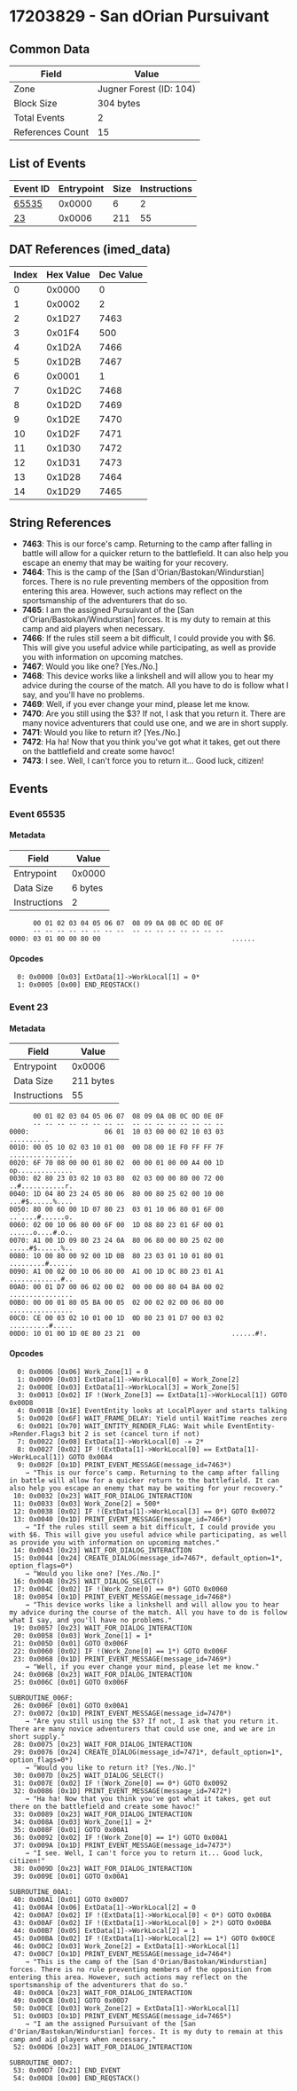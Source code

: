 # 17203829 - San dOrian Pursuivant

## Common Data

| Field            | Value                   |
|------------------|-------------------------|
| Zone             | Jugner Forest (ID: 104) |
| Block Size       | 304 bytes               |
| Total Events     | 2                       |
| References Count | 15                      |

## List of Events

| Event ID              | Entrypoint   |   Size |   Instructions |
|-----------------------|--------------|--------|----------------|
| [65535](#event-65535) | 0x0000       |      6 |              2 |
| [23](#event-23)       | 0x0006       |    211 |             55 |

## DAT References (imed_data)

|   Index | Hex Value   |   Dec Value |
|---------|-------------|-------------|
|       0 | 0x0000      |           0 |
|       1 | 0x0002      |           2 |
|       2 | 0x1D27      |        7463 |
|       3 | 0x01F4      |         500 |
|       4 | 0x1D2A      |        7466 |
|       5 | 0x1D2B      |        7467 |
|       6 | 0x0001      |           1 |
|       7 | 0x1D2C      |        7468 |
|       8 | 0x1D2D      |        7469 |
|       9 | 0x1D2E      |        7470 |
|      10 | 0x1D2F      |        7471 |
|      11 | 0x1D30      |        7472 |
|      12 | 0x1D31      |        7473 |
|      13 | 0x1D28      |        7464 |
|      14 | 0x1D29      |        7465 |

## String References

- **7463**: This is our force's camp. Returning to the camp after falling in battle will allow for a quicker return to the battlefield. It can also help you escape an enemy that may be waiting for your recovery.
- **7464**: This is the camp of the [San d'Orian/Bastokan/Windurstian] forces. There is no rule preventing members of the opposition from entering this area. However, such actions may reflect on the sportsmanship of the adventurers that do so.
- **7465**: I am the assigned Pursuivant of the [San d'Orian/Bastokan/Windurstian] forces. It is my duty to remain at this camp and aid players when necessary.
- **7466**: If the rules still seem a bit difficult, I could provide you with $6. This will give you useful advice while participating, as well as provide you with information on upcoming matches.
- **7467**: Would you like one? [Yes./No.]
- **7468**: This device works like a linkshell and will allow you to hear my advice during the course of the match. All you have to do is follow what I say, and you'll have no problems.
- **7469**: Well, if you ever change your mind, please let me know.
- **7470**: Are you still using the $3? If not, I ask that you return it. There are many novice adventurers that could use one, and we are in short supply.
- **7471**: Would you like to return it? [Yes./No.]
- **7472**: Ha ha! Now that you think you've got what it takes, get out there on the battlefield and create some havoc!
- **7473**: I see. Well, I can't force you to return it... Good luck, citizen!

## Events

### Event 65535

#### Metadata

| Field        | Value   |
|--------------|---------|
| Entrypoint   | 0x0000  |
| Data Size    | 6 bytes |
| Instructions | 2       |

```
      00 01 02 03 04 05 06 07  08 09 0A 0B 0C 0D 0E 0F
      -- -- -- -- -- -- -- --  -- -- -- -- -- -- -- --
0000: 03 01 00 00 80 00                                 ......          
```

#### Opcodes

```
  0: 0x0000 [0x03] ExtData[1]->WorkLocal[1] = 0*
  1: 0x0005 [0x00] END_REQSTACK()
```

### Event 23

#### Metadata

| Field        | Value     |
|--------------|-----------|
| Entrypoint   | 0x0006    |
| Data Size    | 211 bytes |
| Instructions | 55        |

```
      00 01 02 03 04 05 06 07  08 09 0A 0B 0C 0D 0E 0F
      -- -- -- -- -- -- -- --  -- -- -- -- -- -- -- --
0000:                   06 01  10 03 00 00 02 10 03 03        ..........
0010: 00 05 10 02 03 10 01 00  00 D8 00 1E F0 FF FF 7F  ................
0020: 6F 70 08 00 00 01 80 02  00 00 01 00 00 A4 00 1D  op..............
0030: 02 80 23 03 02 10 03 80  02 03 00 00 80 00 72 00  ..#...........r.
0040: 1D 04 80 23 24 05 80 06  80 00 80 25 02 00 10 00  ...#$......%....
0050: 80 00 60 00 1D 07 80 23  03 01 10 06 80 01 6F 00  ..`....#......o.
0060: 02 00 10 06 80 00 6F 00  1D 08 80 23 01 6F 00 01  ......o....#.o..
0070: A1 00 1D 09 80 23 24 0A  80 06 80 00 80 25 02 00  .....#$......%..
0080: 10 00 80 00 92 00 1D 0B  80 23 03 01 10 01 80 01  .........#......
0090: A1 00 02 00 10 06 80 00  A1 00 1D 0C 80 23 01 A1  .............#..
00A0: 00 01 D7 00 06 02 00 02  00 00 00 80 04 BA 00 02  ................
00B0: 00 00 01 80 05 BA 00 05  02 00 02 02 00 06 80 00  ................
00C0: CE 00 03 02 10 01 00 1D  0D 80 23 01 D7 00 03 02  ..........#.....
00D0: 10 01 00 1D 0E 80 23 21  00                       ......#!.       
```

#### Opcodes

```
  0: 0x0006 [0x06] Work_Zone[1] = 0
  1: 0x0009 [0x03] ExtData[1]->WorkLocal[0] = Work_Zone[2]
  2: 0x000E [0x03] ExtData[1]->WorkLocal[3] = Work_Zone[5]
  3: 0x0013 [0x02] IF !(Work_Zone[3] == ExtData[1]->WorkLocal[1]) GOTO 0x00D8
  4: 0x001B [0x1E] EventEntity looks at LocalPlayer and starts talking
  5: 0x0020 [0x6F] WAIT_FRAME_DELAY: Yield until WaitTime reaches zero
  6: 0x0021 [0x70] WAIT_ENTITY_RENDER_FLAG: Wait while EventEntity->Render.Flags3 bit 2 is set (cancel turn if not)
  7: 0x0022 [0x08] ExtData[1]->WorkLocal[0] -= 2*
  8: 0x0027 [0x02] IF !(ExtData[1]->WorkLocal[0] == ExtData[1]->WorkLocal[1]) GOTO 0x00A4
  9: 0x002F [0x1D] PRINT_EVENT_MESSAGE(message_id=7463*)
    → "This is our force's camp. Returning to the camp after falling in battle will allow for a quicker return to the battlefield. It can also help you escape an enemy that may be waiting for your recovery."
 10: 0x0032 [0x23] WAIT_FOR_DIALOG_INTERACTION
 11: 0x0033 [0x03] Work_Zone[2] = 500*
 12: 0x0038 [0x02] IF !(ExtData[1]->WorkLocal[3] == 0*) GOTO 0x0072
 13: 0x0040 [0x1D] PRINT_EVENT_MESSAGE(message_id=7466*)
    → "If the rules still seem a bit difficult, I could provide you with $6. This will give you useful advice while participating, as well as provide you with information on upcoming matches."
 14: 0x0043 [0x23] WAIT_FOR_DIALOG_INTERACTION
 15: 0x0044 [0x24] CREATE_DIALOG(message_id=7467*, default_option=1*, option_flags=0*)
    → "Would you like one? [Yes./No.]"
 16: 0x004B [0x25] WAIT_DIALOG_SELECT()
 17: 0x004C [0x02] IF !(Work_Zone[0] == 0*) GOTO 0x0060
 18: 0x0054 [0x1D] PRINT_EVENT_MESSAGE(message_id=7468*)
    → "This device works like a linkshell and will allow you to hear my advice during the course of the match. All you have to do is follow what I say, and you'll have no problems."
 19: 0x0057 [0x23] WAIT_FOR_DIALOG_INTERACTION
 20: 0x0058 [0x03] Work_Zone[1] = 1*
 21: 0x005D [0x01] GOTO 0x006F
 22: 0x0060 [0x02] IF !(Work_Zone[0] == 1*) GOTO 0x006F
 23: 0x0068 [0x1D] PRINT_EVENT_MESSAGE(message_id=7469*)
    → "Well, if you ever change your mind, please let me know."
 24: 0x006B [0x23] WAIT_FOR_DIALOG_INTERACTION
 25: 0x006C [0x01] GOTO 0x006F

SUBROUTINE_006F:
 26: 0x006F [0x01] GOTO 0x00A1
 27: 0x0072 [0x1D] PRINT_EVENT_MESSAGE(message_id=7470*)
    → "Are you still using the $3? If not, I ask that you return it. There are many novice adventurers that could use one, and we are in short supply."
 28: 0x0075 [0x23] WAIT_FOR_DIALOG_INTERACTION
 29: 0x0076 [0x24] CREATE_DIALOG(message_id=7471*, default_option=1*, option_flags=0*)
    → "Would you like to return it? [Yes./No.]"
 30: 0x007D [0x25] WAIT_DIALOG_SELECT()
 31: 0x007E [0x02] IF !(Work_Zone[0] == 0*) GOTO 0x0092
 32: 0x0086 [0x1D] PRINT_EVENT_MESSAGE(message_id=7472*)
    → "Ha ha! Now that you think you've got what it takes, get out there on the battlefield and create some havoc!"
 33: 0x0089 [0x23] WAIT_FOR_DIALOG_INTERACTION
 34: 0x008A [0x03] Work_Zone[1] = 2*
 35: 0x008F [0x01] GOTO 0x00A1
 36: 0x0092 [0x02] IF !(Work_Zone[0] == 1*) GOTO 0x00A1
 37: 0x009A [0x1D] PRINT_EVENT_MESSAGE(message_id=7473*)
    → "I see. Well, I can't force you to return it... Good luck, citizen!"
 38: 0x009D [0x23] WAIT_FOR_DIALOG_INTERACTION
 39: 0x009E [0x01] GOTO 0x00A1

SUBROUTINE_00A1:
 40: 0x00A1 [0x01] GOTO 0x00D7
 41: 0x00A4 [0x06] ExtData[1]->WorkLocal[2] = 0
 42: 0x00A7 [0x02] IF !(ExtData[1]->WorkLocal[0] < 0*) GOTO 0x00BA
 43: 0x00AF [0x02] IF !(ExtData[1]->WorkLocal[0] > 2*) GOTO 0x00BA
 44: 0x00B7 [0x05] ExtData[1]->WorkLocal[2] = 1
 45: 0x00BA [0x02] IF !(ExtData[1]->WorkLocal[2] == 1*) GOTO 0x00CE
 46: 0x00C2 [0x03] Work_Zone[2] = ExtData[1]->WorkLocal[1]
 47: 0x00C7 [0x1D] PRINT_EVENT_MESSAGE(message_id=7464*)
    → "This is the camp of the [San d'Orian/Bastokan/Windurstian] forces. There is no rule preventing members of the opposition from entering this area. However, such actions may reflect on the sportsmanship of the adventurers that do so."
 48: 0x00CA [0x23] WAIT_FOR_DIALOG_INTERACTION
 49: 0x00CB [0x01] GOTO 0x00D7
 50: 0x00CE [0x03] Work_Zone[2] = ExtData[1]->WorkLocal[1]
 51: 0x00D3 [0x1D] PRINT_EVENT_MESSAGE(message_id=7465*)
    → "I am the assigned Pursuivant of the [San d'Orian/Bastokan/Windurstian] forces. It is my duty to remain at this camp and aid players when necessary."
 52: 0x00D6 [0x23] WAIT_FOR_DIALOG_INTERACTION

SUBROUTINE_00D7:
 53: 0x00D7 [0x21] END_EVENT
 54: 0x00D8 [0x00] END_REQSTACK()
```
